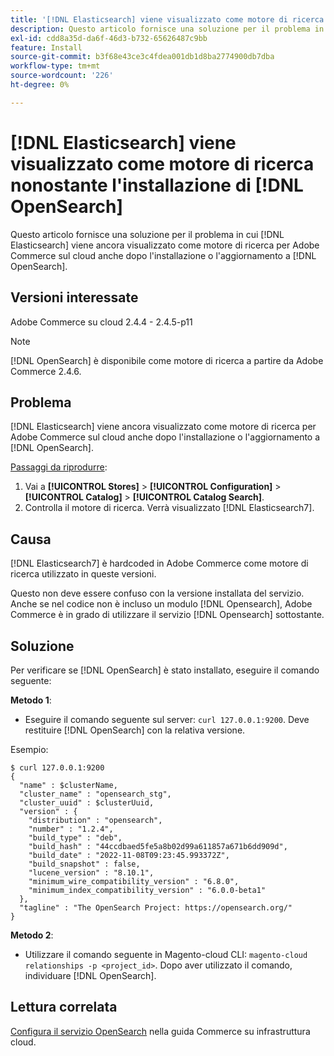 ```yaml
---
title: '[!DNL Elasticsearch] viene visualizzato come motore di ricerca nonostante [!DNL OpenSearch] l''installazione'
description: Questo articolo fornisce una soluzione per il problema in cui [!DNL Elasticsearch] viene ancora visualizzato come motore di ricerca per Adobe Commerce sul cloud anche dopo l'installazione o l'aggiornamento a [!DNL OpenSearch].
exl-id: cdd8a35d-da6f-46d3-b732-65626487c9bb
feature: Install
source-git-commit: b3f68e43ce3c4fdea001db1d8ba2774900db7dba
workflow-type: tm+mt
source-wordcount: '226'
ht-degree: 0%

---
```


# [!DNL Elasticsearch] viene visualizzato come motore di ricerca nonostante l&#39;installazione di [!DNL OpenSearch]

Questo articolo fornisce una soluzione per il problema in cui [!DNL Elasticsearch] viene ancora visualizzato come motore di ricerca per Adobe Commerce sul cloud anche dopo l&#39;installazione o l&#39;aggiornamento a [!DNL OpenSearch].

## Versioni interessate

Adobe Commerce su cloud 2.4.4 - 2.4.5-p11

>[!NOTE]
>
>[!DNL OpenSearch] è disponibile come motore di ricerca a partire da Adobe Commerce 2.4.6.

## Problema

[!DNL Elasticsearch] viene ancora visualizzato come motore di ricerca per Adobe Commerce sul cloud anche dopo l&#39;installazione o l&#39;aggiornamento a [!DNL OpenSearch].

<u>Passaggi da riprodurre</u>:

1. Vai a **[!UICONTROL Stores]** > **[!UICONTROL Configuration]** > **[!UICONTROL Catalog]** > **[!UICONTROL Catalog Search]**.
1. Controlla il motore di ricerca. Verrà visualizzato [!DNL Elasticsearch7].

## Causa

[!DNL Elasticsearch7] è hardcoded in Adobe Commerce come motore di ricerca utilizzato in queste versioni.

Questo non deve essere confuso con la versione installata del servizio. Anche se nel codice non è incluso un modulo [!DNL Opensearch], Adobe Commerce è in grado di utilizzare il servizio [!DNL Opensearch] sottostante.

## Soluzione

Per verificare se [!DNL OpenSearch] è stato installato, eseguire il comando seguente:

**Metodo 1**:

* Eseguire il comando seguente sul server: `curl 127.0.0.1:9200`. Deve restituire [!DNL OpenSearch] con la relativa versione.

Esempio:

```
$ curl 127.0.0.1:9200
{
  "name" : $clusterName,
  "cluster_name" : "opensearch_stg",
  "cluster_uuid" : $clusterUuid,
  "version" : {
    "distribution" : "opensearch",
    "number" : "1.2.4",
    "build_type" : "deb",
    "build_hash" : "44ccdbaed5fe5a8b02d99a611857a671b6dd909d",
    "build_date" : "2022-11-08T09:23:45.993372Z",
    "build_snapshot" : false,
    "lucene_version" : "8.10.1",
    "minimum_wire_compatibility_version" : "6.8.0",
    "minimum_index_compatibility_version" : "6.0.0-beta1"
  },
  "tagline" : "The OpenSearch Project: https://opensearch.org/"
}
```

**Metodo 2**:

* Utilizzare il comando seguente in Magento-cloud CLI: `magento-cloud relationships -p <project_id>`. Dopo aver utilizzato il comando, individuare [!DNL OpenSearch].

## Lettura correlata

[Configura il servizio OpenSearch](https://experienceleague.adobe.com/docs/commerce-cloud-service/user-guide/configure/service/opensearch.html?lang=it) nella guida Commerce su infrastruttura cloud.
